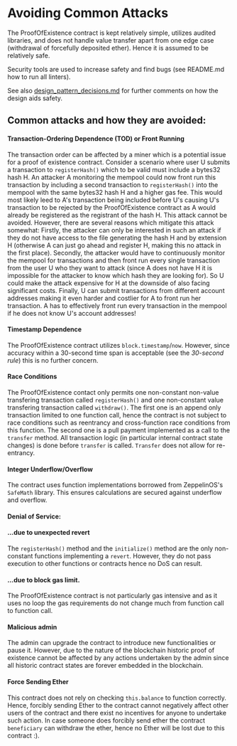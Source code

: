 # Avoiding Common Attacks

The ProofOfExistence contract is kept relatively simple, utilizes audited libraries, and does not handle value transfer apart from one edge case (withdrawal of forcefully deposited ether). Hence it is assumed to be relatively safe.

Security tools are used to increase safety and find bugs (see README.md how to run all linters).

See also [design_pattern_decisions.md](../design_pattern_decisions.md) for further comments on how the design aids safety.

## Common attacks and how they are avoided:

#### Transaction-Ordering Dependence (TOD) or Front Running
The transaction order can be affected by a miner which is a potential issue for a proof of existence contract. Consider a scenario where user U submits a transaction to `registerHash()` which to be valid must include a bytes32 hash H. An attacker A monitoring the mempool could now front run this transaction by including a second transaction to `registerHash()` into the mempool with the same bytes32 hash H and a higher gas fee. This would most likely leed to A's transaction being included before U's causing U's transaction to be rejected by the ProofOfExistence contract as A would already be registered as the registrant of the hash H. This attack cannot be avoided. However, there are several reasons which mitigate this attack somewhat: Firstly, the attacker can only be interested in such an attack if they do not have access to the file generating the hash H and by extension H (otherwise A can just go ahead and register H, making this no attack in the first place). Secondly, the attacker would have to continuously monitor the mempool for transactions and then front run every single transaction from the user U who they want to attack (since A does not have H it is impossible for the attacker to know which hash they are looking for). So U could make the attack expensive for H at the downside of also facing significant costs. Finally, U can submit transactions from different account addresses making it even harder and costlier for A to front run her transaction. A has to effectively front run every transaction in the mempool if he does not know U's account addresses!

#### Timestamp Dependence
The ProofOfExistence contract utilizes `block.timestamp`/`now`. However, since accuracy within a 30-second time span is acceptable (see the *30-second rule*) this is no further concern.

#### Race Conditions
The ProofOfExistence contact only permits one non-constant non-value transfering transaction called `registerHash()` and one non-constant value transfering transaction called `withdraw()`. The first one is an append only transaction limited to one function call, hence the contract is not subject to race conditions such as reentrancy and cross-function race conditions from this function. The second one is a pull payment implemented as a call to the `transfer` method. All transaction logic (in particular internal contract state changes) is done before `transfer` is called. `Transfer` does not allow for re-entrancy.

#### Integer Underflow/Overflow
The contract uses function implementations borrowed from ZeppelinOS's `SafeMath` library. This ensures calculations are secured against underflow and overflow.

#### Denial of Service:
#### ...due to unexpected revert
The `registerHash()` method and the `initialize()` method are the only non-constant functions implementing a `revert`. However, they do not pass execution to other functions or contracts hence no DoS can result.

#### ...due to block gas limit.
The ProofOfExistence contract is not particularly gas intensive and as it uses no loop the gas requirements do not change much from function call to function call.


#### Malicious admin
The admin can upgrade the contract to introduce new functionalities or pause it. However, due to the nature of the blockchain historic proof of existence cannot be affected by any actions undertaken by the admin since all historic contract states are forever embedded in the blockchain.

#### Force Sending Ether
This contract does not rely on checking `this.balance` to function correctly. Hence, forcibly sending Ether to the contract cannot negatively affect other users of the contract and there exist no incentives for anyone to undertake such action. In case someone does forcibly send ether the contract `beneficiary` can withdraw the ether, hence no Ether will be lost due to this contract :).